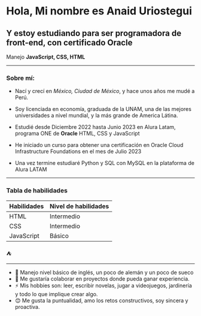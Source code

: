 # Hola, Mi nombre es Anaid Uriostegui

## Y estoy estudiando para ser programadora de front-end, con certificado Oracle

Manejo **JavaScript, CSS, HTML**

-----------------------------------------------------------------------------------------

### Sobre mí:

* Nací y crecí en *México, Ciudad de México*, y hace unos años me mudé a Perú. 

* Soy licenciada en economía, graduada de la UNAM, una de las mejores universidades a nivel mundial, y la más grande de America Látina.

* Estudié desde Diciembre 2022 hasta Junio 2023 en Alura Latam, programa ONE de **Oracle** HTML, CSS y JavaScript

* He iniciado un curso para obtener una certificación en Oracle Cloud Infrastructure Foundations en el mes de Julio 2023
  
* Una vez termine estudiaré Python y SQL con MySQL en la plataforma de Alura LATAM

--------------------------------------------------------------------------------------------

### Tabla de habilidades

| Habilidades | Nivel de habilidades |
|-------------|----------------------|
| HTML        | Intermedio           |
| CSS         | Intermedio           |
| JavaScript  | Básico               |

:tent:

--------------------------------------------------------

- 🌱 Manejo nivel básico de inglés, un poco de alemán y un poco de sueco
- 👯 Me gustaría colaborar en proyectos donde pueda ganar experiencia.
- ⚡ Mis hobbies son: leer, escribir novelas, jugar a videojuegos, jardinería y todo lo que implique crear algo. 
- :blush: Me gusta la puntualidad, amo los retos constructivos, soy sincera y proactiva.
